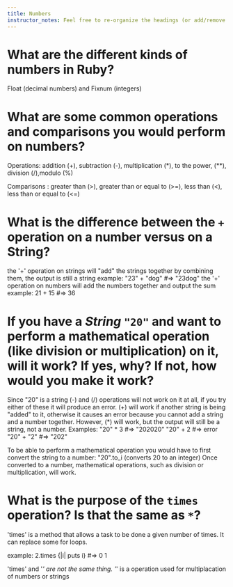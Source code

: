 ```yaml
---
title: Numbers
instructor_notes: Feel free to re-organize the headings (or add/remove headings) below. We included the headings for your benefit, but it's 100% fine if you want to write your responses in some different structure.
---
```


# What are the different kinds of numbers in Ruby?

Float (decimal numbers) and Fixnum (integers)

# What are some common operations and comparisons you would perform on numbers?

Operations: addition (+), subtraction (-), multiplication (*), to the power,
(**), division (/),modulo (%)

Comparisons : greater than (>), greater than or equal to (>=), less than (<), 
              less than or equal to (<=)

# What is the difference between the `+` operation on a number versus on a String?

the '+' operation on strings will "add" the strings together by combining them, the output is still a string
     example: "23" + "dog"   #=>   "23dog"
the '+' operation on numbers will add the numbers together and output the sum
    example: 21 + 15    #=> 36

# If you have a _String_ `"20"` and want to perform a mathematical operation (like division or multiplication) on it, will it work? If yes, why? If not, how would you make it work?

Since "20" is a string (-) and (/) operations will not work on it at all, if you try either of these
it will produce an error. (+) will work if another string is being "added" to it, otherwise
it causes an error because you cannot add a string and a number together. However, (*) will work, 
but the output will still be a string, not a number.
    Examples:  "20" * 3     #=> "202020"
                "20" + 2    #=> error
                "20" + "2"  #=> "202"
 
To be able to perform a mathematical operation you would have to first convert the 
string to a number: "20".to_i   (converts 20 to an integer)
Once converted to a number, mathematical operations, such as division or multiplication, will work.

# What is the purpose of the `times` operation? Is that the same as `*`?

'times' is a method that allows a task to be done a given number of times. 
It can replace some for loops.

example:
2.times {|i| puts i}  #=> 0
                          1

'times' and '*' are not the same thing. 
'*' is a operation used for multiplacation of numbers or strings
